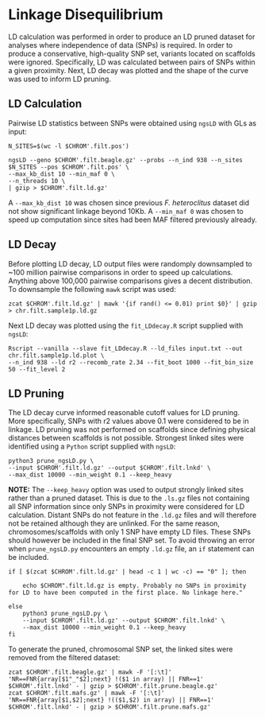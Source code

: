 # Linkage Disequilibrium

LD calculation was performed in order to produce an LD pruned dataset for analyses where independence of data (SNPs) is required. In order to produce a conservative, high-quality SNP set, variants located on scaffolds were ignored.
Specifically, LD was calculated between pairs of SNPs within a given proximity. Next, LD decay was plotted and the shape of the curve was used to inform LD pruning.

## LD Calculation
Pairwise LD statistics between SNPs were obtained using `ngsLD` with GLs as input:
```
N_SITES=$(wc -l $CHROM'.filt.pos')

ngsLD --geno $CHROM'.filt.beagle.gz' --probs --n_ind 938 --n_sites $N_SITES --pos $CHROM'.filt.pos' \
--max_kb_dist 10 --min_maf 0 \
--n_threads 10 \
| gzip > $CHROM'.filt.ld.gz'
```
A `--max_kb_dist 10` was chosen since previous *F. heteroclitus* dataset did not show significant linkage beyond 10Kb.
A `--min_maf 0` was chosen to speed up computation since sites had been MAF filtered previously already.

## LD Decay
Before plotting LD decay, LD output files were randomply downsampled to ~100 million pairwise comparisons in order to speed up calculations. Anything above 100,000 pairwise comparisons gives a decent distribution. To downsample the following `mawk` script was used:
```
zcat $CHROM'.filt.ld.gz' | mawk '{if rand() <= 0.01) print $0}' | gzip > chr.filt.sample1p.ld.gz
```
Next LD decay was plotted using the `fit_LDdecay.R` script supplied with `ngsLD`:
```
Rscript --vanilla --slave fit_LDdecay.R --ld_files input.txt --out chr.filt.sample1p.ld.plot \
--n_ind 938 --ld r2 --recomb_rate 2.34 --fit_boot 1000 --fit_bin_size 50 --fit_level 2
```
## LD Pruning
The LD decay curve informed reasonable cutoff values for LD pruning. More specifically, SNPs with r2 values above 0.1 were considered to be in linkage.
LD pruning was not performed on scaffolds since defining physical distances between scaffolds is not possible.
Strongest linked sites were identified using a `Python` script supplied with `ngsLD`:
```
python3 prune_ngsLD.py \
--input $CHROM'.filt.ld.gz' --output $CHROM'.filt.lnkd' \
--max_dist 10000 --min_weight 0.1 --keep_heavy
```
**NOTE:** The `--keep_heavy` option was used to output strongly linked sites rather than a pruned dataset. This is due to the `.ls.gz` files not containing all SNP information since only SNPs in proximity were considered for LD calculation. Distant SNPs do not feature in the `.ld.gz` files and will therefore not be retained although they are unlinked. For the same reason, chromosomes/scaffolds with only 1 SNP have empty LD files. These SNPs should however be included in the final SNP set. To avoid throwing an error when `prune_ngsLD.py` encounters an empty `.ld.gz` file, an `if` statement can be included.
```
if [ $(zcat $CHROM'.filt.ld.gz' | head -c 1 | wc -c) == "0" ]; then

	echo $CHROM".filt.ld.gz is empty. Probably no SNPs in proximity for LD to have been computed in the first place. No linkage here."

else
	python3 prune_ngsLD.py \
	--input $CHROM'.filt.ld.gz' --output $CHROM'.filt.lnkd' \
	--max_dist 10000 --min_weight 0.1 --keep_heavy
fi
```
To generate the pruned, chromosomal SNP set, the linked sites were removed from the filtered dataset:
 ```
 zcat $CHROM'.filt.beagle.gz' | mawk -F '[:\t]' 'NR==FNR{array[$1"_"$2];next} !($1 in array) || FNR==1' $CHROM'.filt.lnkd' - | gzip > $CHROM'.filt.prune.beagle.gz'
 zcat $CHROM'.filt.mafs.gz' | mawk -F '[:\t]' 'NR==FNR{array[$1,$2];next} !(($1,$2) in array) || FNR==1' $CHROM'.filt.lnkd' - | gzip > $CHROM'.filt.prune.mafs.gz'
 ```

